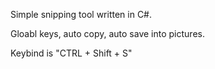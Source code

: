 Simple snipping tool written in C#.

Gloabl keys, auto copy, auto save into pictures.

Keybind is "CTRL + Shift + S"
